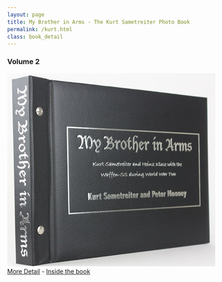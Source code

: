 ```yaml
---
layout: page
title: My Brother in Arms - The Kurt Sametreiter Photo Book
permalink: /kurt.html
class: book_detail
---
```


<h3>Volume 2</h3>
<a href="./kurt_detail.html"><img src="./assets/book_front_page.jpg"/></a><br />
<a href="./kurt_detail.html" class="underline">More Detail</a> - <a class="underline" href="./kurt_inside.html">Inside the book</a>
